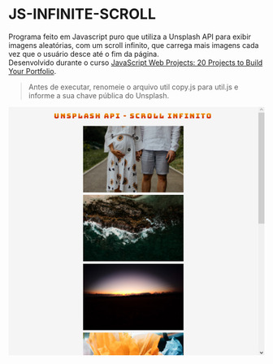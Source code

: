 # JS-INFINITE-SCROLL

Programa feito em Javascript puro que utiliza a Unsplash API para exibir imagens aleatórias, com um scroll infinito, que carrega mais imagens cada vez que o usuário desce até o fim da página.<br />
Desenvolvido durante o curso [JavaScript Web Projects: 20 Projects to Build Your Portfolio](https://www.udemy.com/course/javascript-web-projects-to-build-your-portfolio-resume).<br/>

<blockquote>Antes de executar, renomeie o arquivo util copy.js para util.js e informe a sua chave pública do Unsplash.</blockquote>

![](https://github.com/luiizsilverio/js-infinite-scroll/blob/master/tela1.png)